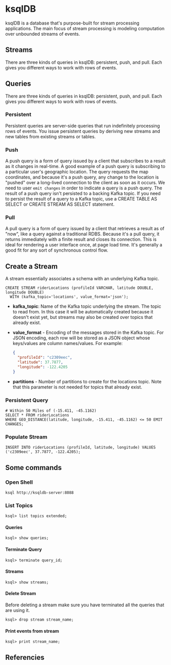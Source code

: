 # ksqlDB
ksqlDB is a database that's purpose-built for stream processing applications. The main focus of stream processing is modeling computation over unbounded streams of events.

## Streams
There are three kinds of queries in ksqlDB: persistent, push, and pull. Each gives you different ways to work with rows of events.

## Queries
There are three kinds of queries in ksqlDB: persistent, push, and pull. Each gives you different ways to work with rows of events.

### Persistent
Persistent queries are server-side queries that run indefinitely processing rows of events. You issue persistent queries by deriving new streams and new tables from existing streams or tables.

### Push
A push query is a form of query issued by a client that subscribes to a result as it changes in real-time. A good example of a push query is subscribing to a particular user's geographic location. The query requests the map coordinates, and because it's a push query, any change to the location is "pushed" over a long-lived connection to the client as soon as it occurs. We need to user `emit changes` in order to indicate a query is a push query. The result of a push query isn't persisted to a backing Kafka topic. If you need to persist the result of a query to a Kafka topic, use a CREATE TABLE AS SELECT or CREATE STREAM AS SELECT statement.

### Pull
A pull query is a form of query issued by a client that retrieves a result as of "now", like a query against a traditional RDBS. Because it's a pull query, it returns immediately with a finite result and closes its connection. This is ideal for rendering a user interface once, at page load time. It's generally a good fit for any sort of synchronous control flow.

## Create a Stream
A stream essentially associates a schema with an underlying Kafka topic.
```shell
CREATE STREAM riderLocations (profileId VARCHAR, latitude DOUBLE, longitude DOUBLE)
  WITH (kafka_topic='locations', value_format='json');
```

* __kafka_topic__: Name of the Kafka topic underlying the stream. The topic to read from. 
  In this case it will be automatically created because it doesn't exist yet,
  but streams may also be created over topics that already exist.

* __value_format__ - Encoding of the messages stored in the Kafka topic. For JSON encoding, 
  each row will be stored as a JSON object whose keys/values are column names/values.
  For example: 
  ```json
  {
    "profileId": "c2309eec",
    "latitude": 37.7877,
    "longitude": -122.4205
  }
  ```

* __partitions__ - Number of partitions to create for the locations topic. 
  Note that this parameter is not needed for topics that already exist.


### Persistent Query
```shell
# Within 50 Miles of (-15.411, -45.1162)
SELECT * FROM riderLocations
WHERE GEO_DISTANCE(latitude, longitude, -15.411, -45.1162) <= 50 EMIT CHANGES;
```


### Populate Stream
```shell
INSERT INTO riderLocations (profileId, latitude, longitude) VALUES ('c2309eec', 37.7877, -122.4205);
```

## Some commands
### Open Shell
```shell
ksql http://ksqldb-server:8088
```

### List Topics
```shell
ksql> list topics extended;
```

#### Queries
```shell
ksql> show queries;
```

#### Terminate Query
```shell
ksql> terminate query_id;
```

#### Streams
```shell
ksql> show streams;
```

#### Delete Stream
Before deleting a stream make sure you have terminated all the queries that are using it.
```shell
ksql> drop stream stream_name;
```

#### Print events from stream
```shell
ksql> print stream_name;
```

## Referencies
